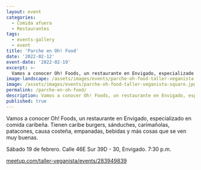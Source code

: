 ```yaml
---
layout: event
categories:
  - Comida afuera
  - Restaurantes
tags:
  - events-gallery
  - event
title: 'Parche en Oh! Food'
date: '2022-02-12'
event-date: '2022-02-19'
excerpt: >-
  Vamos a conocer Oh! Foods, un restaurante en Envigado, especializado en comida caribeña. Tienen caribe burgers, sánduches, carimañolas, patacones, causa costeña, empanadas, bebidas y más cosas que se ven muy buenas.
image-landscape: /assets/images/events/parche-oh-food-taller-veganista.jpg
image: /assets/images/events/parche-oh-food-taller-veganista-square.jpg
permalink: /parche-en-oh-food/
description: Vamos a conocer Oh! Foods, un restaurante en Envigado, especializado en comida caribeña. Tienen caribe burgers, sánduches, carimañolas, patacones, causa costeña, empanadas, bebidas y más cosas que se ven muy buenas.
published: true
---
```


Vamos a conocer Oh! Foods, un restaurante en Envigado, especializado en comida caribeña. Tienen caribe burgers, sánduches, carimañolas, patacones, causa costeña, empanadas, bebidas y más cosas que se ven muy buenas.

Sábado 19 de febrero. Calle 46E Sur 39D - 30, Envigado. 7:30 p.m.

<a class="link" href="https://www.meetup.com/taller-veganista/events/283949839/" target="_blank">meetup.com/taller-veganista/events/283949839</a>

